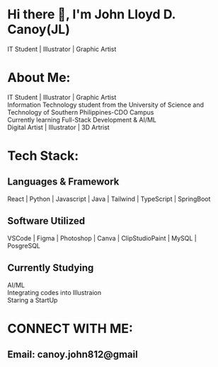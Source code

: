 # Hi there 👋, I'm John Lloyd D. Canoy(JL)
IT Student | Illustrator | Graphic Artist 

#  About Me:
IT Student | Illustrator | Graphic Artist <br>
Information Technology student from the University of Science and Technology of Southern Philippines-CDO Campus <br>
Currently learning Full-Stack Development & AI/ML <br>
Digital Artist | Illustrator | 3D Artrist 

# Tech Stack:

## Languages & Framework

React | Python | Javascript | Java | Tailwind | TypeScript | SpringBoot

## Software Utilized 

VSCode | Figma | Photoshop | Canva | ClipStudioPaint | MySQL | PosgreSQL

## Currently Studying 

AI/ML <br>
Integrating codes into Illustraion<br>
Staring a StartUp

# CONNECT WITH ME: 
## Email: canoy.john812@gmail



